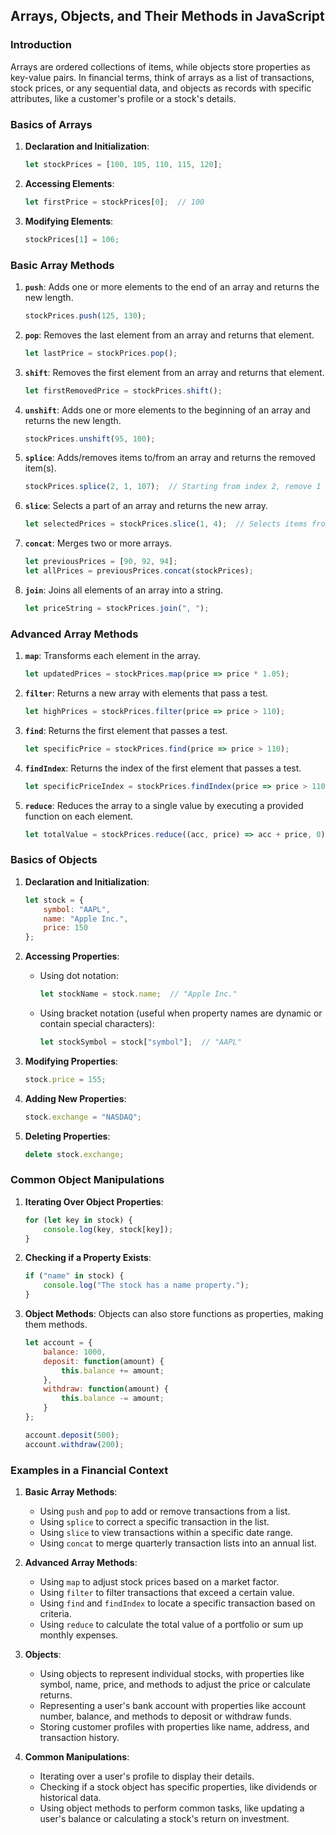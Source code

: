 ## Arrays, Objects, and Their Methods in JavaScript

### Introduction

Arrays are ordered collections of items, while objects store properties as key-value pairs. In financial terms, think of arrays as a list of transactions, stock prices, or any sequential data, and objects as records with specific attributes, like a customer's profile or a stock's details.


### Basics of Arrays

1. **Declaration and Initialization**:
   ```javascript
   let stockPrices = [100, 105, 110, 115, 120];
   ```

2. **Accessing Elements**:
   ```javascript
   let firstPrice = stockPrices[0];  // 100
   ```

3. **Modifying Elements**:
   ```javascript
   stockPrices[1] = 106;
   ```

### Basic Array Methods

1. **`push`**: Adds one or more elements to the end of an array and returns the new length.
   ```javascript
   stockPrices.push(125, 130);
   ```

2. **`pop`**: Removes the last element from an array and returns that element.
   ```javascript
   let lastPrice = stockPrices.pop();
   ```

3. **`shift`**: Removes the first element from an array and returns that element.
   ```javascript
   let firstRemovedPrice = stockPrices.shift();
   ```

4. **`unshift`**: Adds one or more elements to the beginning of an array and returns the new length.
   ```javascript
   stockPrices.unshift(95, 100);
   ```

5. **`splice`**: Adds/removes items to/from an array and returns the removed item(s).
   ```javascript
   stockPrices.splice(2, 1, 107);  // Starting from index 2, remove 1 item and add 107
   ```

6. **`slice`**: Selects a part of an array and returns the new array.
   ```javascript
   let selectedPrices = stockPrices.slice(1, 4);  // Selects items from index 1 to 3 (end index is non-inclusive)
   ```

7. **`concat`**: Merges two or more arrays.
   ```javascript
   let previousPrices = [90, 92, 94];
   let allPrices = previousPrices.concat(stockPrices);
   ```

8. **`join`**: Joins all elements of an array into a string.
   ```javascript
   let priceString = stockPrices.join(", ");
   ```

### Advanced Array Methods

1. **`map`**: Transforms each element in the array.
   ```javascript
   let updatedPrices = stockPrices.map(price => price * 1.05);
   ```

2. **`filter`**: Returns a new array with elements that pass a test.
   ```javascript
   let highPrices = stockPrices.filter(price => price > 110);
   ```

3. **`find`**: Returns the first element that passes a test.
   ```javascript
   let specificPrice = stockPrices.find(price => price > 110);
   ```

4. **`findIndex`**: Returns the index of the first element that passes a test.
   ```javascript
   let specificPriceIndex = stockPrices.findIndex(price => price > 110);
   ```

5. **`reduce`**: Reduces the array to a single value by executing a provided function on each element.
   ```javascript
   let totalValue = stockPrices.reduce((acc, price) => acc + price, 0);
   ```
### Basics of Objects

1. **Declaration and Initialization**:
   ```javascript
   let stock = {
       symbol: "AAPL",
       name: "Apple Inc.",
       price: 150
   };
   ```

2. **Accessing Properties**:
   - Using dot notation:
     ```javascript
     let stockName = stock.name;  // "Apple Inc."
     ```

   - Using bracket notation (useful when property names are dynamic or contain special characters):
     ```javascript
     let stockSymbol = stock["symbol"];  // "AAPL"
     ```

3. **Modifying Properties**:
   ```javascript
   stock.price = 155;
   ```

4. **Adding New Properties**:
   ```javascript
   stock.exchange = "NASDAQ";
   ```

5. **Deleting Properties**:
   ```javascript
   delete stock.exchange;
   ```

### Common Object Manipulations

1. **Iterating Over Object Properties**:
   ```javascript
   for (let key in stock) {
       console.log(key, stock[key]);
   }
   ```

2. **Checking if a Property Exists**:
   ```javascript
   if ("name" in stock) {
       console.log("The stock has a name property.");
   }
   ```

3. **Object Methods**: Objects can also store functions as properties, making them methods.
   ```javascript
   let account = {
       balance: 1000,
       deposit: function(amount) {
           this.balance += amount;
       },
       withdraw: function(amount) {
           this.balance -= amount;
       }
   };

   account.deposit(500);
   account.withdraw(200);
   ```

### Examples in a Financial Context

1. **Basic Array Methods**:
   - Using `push` and `pop` to add or remove transactions from a list.
   - Using `splice` to correct a specific transaction in the list.
   - Using `slice` to view transactions within a specific date range.
   - Using `concat` to merge quarterly transaction lists into an annual list.

2. **Advanced Array Methods**:
   - Using `map` to adjust stock prices based on a market factor.
   - Using `filter` to filter transactions that exceed a certain value.
   - Using `find` and `findIndex` to locate a specific transaction based on criteria.
   - Using `reduce` to calculate the total value of a portfolio or sum up monthly expenses.
  
3. **Objects**:
   - Using objects to represent individual stocks, with properties like symbol, name, price, and methods to adjust the price or calculate returns.
   - Representing a user's bank account with properties like account number, balance, and methods to deposit or withdraw funds.
   - Storing customer profiles with properties like name, address, and transaction history.
  
4. **Common Manipulations**:
   - Iterating over a user's profile to display their details.
   - Checking if a stock object has specific properties, like dividends or historical data.
   - Using object methods to perform common tasks, like updating a user's balance or calculating a stock's return on investment.

